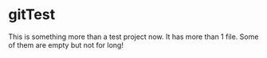 # gitTest
This is something more than a test project now.
It has more than 1 file. Some of them are empty but not for long!

